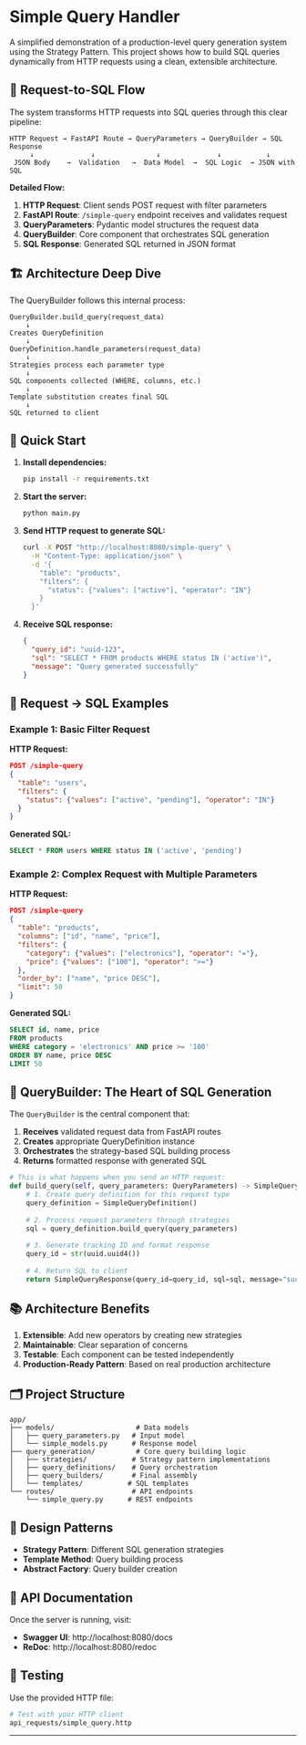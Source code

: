 # Simple Query Handler

A simplified demonstration of a production-level query generation system using the Strategy Pattern. This project shows how to build SQL queries dynamically from HTTP requests using a clean, extensible architecture.

## 🔄 Request-to-SQL Flow

The system transforms HTTP requests into SQL queries through this clear pipeline:

```
HTTP Request → FastAPI Route → QueryParameters → QueryBuilder → SQL Response
     ↓              ↓               ↓              ↓           ↓
 JSON Body    →  Validation   →  Data Model  →  SQL Logic  → JSON with SQL
```

**Detailed Flow:**
1. **HTTP Request**: Client sends POST request with filter parameters
2. **FastAPI Route**: `/simple-query` endpoint receives and validates request
3. **QueryParameters**: Pydantic model structures the request data
4. **QueryBuilder**: Core component that orchestrates SQL generation
5. **SQL Response**: Generated SQL returned in JSON format

## 🏗️ Architecture Deep Dive

The QueryBuilder follows this internal process:
```
QueryBuilder.build_query(request_data)
    ↓
Creates QueryDefinition
    ↓
QueryDefinition.handle_parameters(request_data)
    ↓
Strategies process each parameter type
    ↓
SQL components collected (WHERE, columns, etc.)
    ↓
Template substitution creates final SQL
    ↓
SQL returned to client
```

## 🚀 Quick Start

1. **Install dependencies:**
   ```bash
   pip install -r requirements.txt
   ```

2. **Start the server:**
   ```bash
   python main.py
   ```

3. **Send HTTP request to generate SQL:**
   ```bash
   curl -X POST "http://localhost:8080/simple-query" \
     -H "Content-Type: application/json" \
     -d '{
       "table": "products",
       "filters": {
         "status": {"values": ["active"], "operator": "IN"}
       }
     }'
   ```

4. **Receive SQL response:**
   ```json
   {
     "query_id": "uuid-123",
     "sql": "SELECT * FROM products WHERE status IN ('active')",
     "message": "Query generated successfully"
   }
   ```

## 📝 Request → SQL Examples

### Example 1: Basic Filter Request
**HTTP Request:**
```json
POST /simple-query
{
  "table": "users",
  "filters": {
    "status": {"values": ["active", "pending"], "operator": "IN"}
  }
}
```
**Generated SQL:**
```sql
SELECT * FROM users WHERE status IN ('active', 'pending')
```

### Example 2: Complex Request with Multiple Parameters
**HTTP Request:**
```json
POST /simple-query
{
  "table": "products",
  "columns": ["id", "name", "price"],
  "filters": {
    "category": {"values": ["electronics"], "operator": "="},
    "price": {"values": ["100"], "operator": ">="}
  },
  "order_by": ["name", "price DESC"],
  "limit": 50
}
```
**Generated SQL:**
```sql
SELECT id, name, price 
FROM products 
WHERE category = 'electronics' AND price >= '100' 
ORDER BY name, price DESC 
LIMIT 50
```

## 🔧 QueryBuilder: The Heart of SQL Generation

The `QueryBuilder` is the central component that:
1. **Receives** validated request data from FastAPI routes
2. **Creates** appropriate QueryDefinition instance
3. **Orchestrates** the strategy-based SQL building process
4. **Returns** formatted response with generated SQL

```python
# This is what happens when you send an HTTP request:
def build_query(self, query_parameters: QueryParameters) -> SimpleQueryResponse:
    # 1. Create query definition for this request type
    query_definition = SimpleQueryDefinition()
    
    # 2. Process request parameters through strategies
    sql = query_definition.build_query(query_parameters)
    
    # 3. Generate tracking ID and format response
    query_id = str(uuid.uuid4())
    
    # 4. Return SQL to client
    return SimpleQueryResponse(query_id=query_id, sql=sql, message="success")
```

## 📚 Architecture Benefits

1. **Extensible**: Add new operators by creating new strategies
2. **Maintainable**: Clear separation of concerns
3. **Testable**: Each component can be tested independently
4. **Production-Ready Pattern**: Based on real production architecture

## 🗂️ Project Structure

```
app/
├── models/                    # Data models
│   ├── query_parameters.py   # Input model
│   └── simple_models.py      # Response model
├── query_generation/          # Core query building logic
│   ├── strategies/           # Strategy pattern implementations
│   ├── query_definitions/    # Query orchestration
│   ├── query_builders/       # Final assembly
│   └── templates/           # SQL templates
└── routes/                   # API endpoints
    └── simple_query.py      # REST endpoints
```

## 🎯 Design Patterns

- **Strategy Pattern**: Different SQL generation strategies
- **Template Method**: Query building process
- **Abstract Factory**: Query builder creation

## 📖 API Documentation

Once the server is running, visit:
- **Swagger UI**: http://localhost:8080/docs
- **ReDoc**: http://localhost:8080/redoc

## 🧪 Testing

Use the provided HTTP file:
```bash
# Test with your HTTP client
api_requests/simple_query.http
```

---